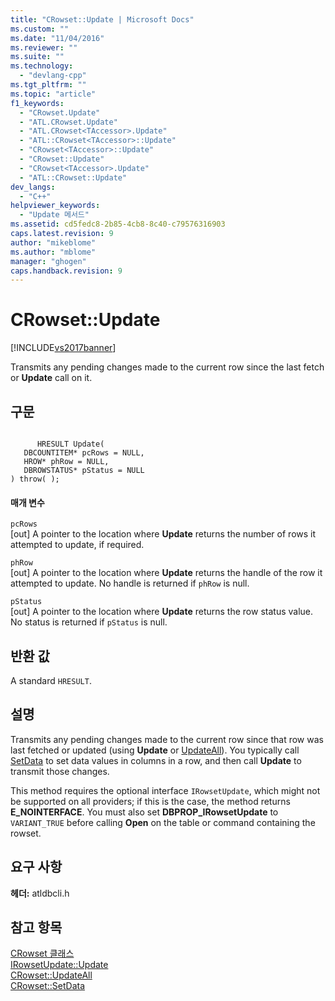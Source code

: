 ```yaml
---
title: "CRowset::Update | Microsoft Docs"
ms.custom: ""
ms.date: "11/04/2016"
ms.reviewer: ""
ms.suite: ""
ms.technology: 
  - "devlang-cpp"
ms.tgt_pltfrm: ""
ms.topic: "article"
f1_keywords: 
  - "CRowset.Update"
  - "ATL.CRowset.Update"
  - "ATL.CRowset<TAccessor>.Update"
  - "ATL::CRowset<TAccessor>::Update"
  - "CRowset<TAccessor>::Update"
  - "CRowset::Update"
  - "CRowset<TAccessor>.Update"
  - "ATL::CRowset::Update"
dev_langs: 
  - "C++"
helpviewer_keywords: 
  - "Update 메서드"
ms.assetid: cd5fedc8-2b85-4cb8-8c40-c79576316903
caps.latest.revision: 9
author: "mikeblome"
ms.author: "mblome"
manager: "ghogen"
caps.handback.revision: 9
---
```

# CRowset::Update
[!INCLUDE[vs2017banner](../../assembler/inline/includes/vs2017banner.md)]

Transmits any pending changes made to the current row since the last fetch or **Update** call on it.  
  
## 구문  
  
```  
  
      HRESULT Update(   
   DBCOUNTITEM* pcRows = NULL,   
   HROW* phRow = NULL,   
   DBROWSTATUS* pStatus = NULL    
) throw( );  
```  
  
#### 매개 변수  
 `pcRows`  
 \[out\] A pointer to the location where **Update** returns the number of rows it attempted to update, if required.  
  
 `phRow`  
 \[out\] A pointer to the location where **Update** returns the handle of the row it attempted to update.  No handle is returned if `phRow` is null.  
  
 `pStatus`  
 \[out\] A pointer to the location where **Update** returns the row status value.  No status is returned if `pStatus` is null.  
  
## 반환 값  
 A standard `HRESULT`.  
  
## 설명  
 Transmits any pending changes made to the current row since that row was last fetched or updated \(using **Update** or [UpdateAll](../../data/oledb/crowset-updateall.md)\).  You typically call [SetData](../../data/oledb/crowset-setdata.md) to set data values in columns in a row, and then call **Update** to transmit those changes.  
  
 This method requires the optional interface `IRowsetUpdate`, which might not be supported on all providers; if this is the case, the method returns **E\_NOINTERFACE**.  You must also set **DBPROP\_IRowsetUpdate** to `VARIANT_TRUE` before calling **Open** on the table or command containing the rowset.  
  
## 요구 사항  
 **헤더:** atldbcli.h  
  
## 참고 항목  
 [CRowset 클래스](../../data/oledb/crowset-class.md)   
 [IRowsetUpdate::Update](https://msdn.microsoft.com/en-us/library/ms719709.aspx)   
 [CRowset::UpdateAll](../../data/oledb/crowset-updateall.md)   
 [CRowset::SetData](../../data/oledb/crowset-setdata.md)
